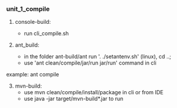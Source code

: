 ### unit_1_compile

1. console-build:
    - run cli_compile.sh

2. ant_build:
    - in the folder ant-build/ant run '. ./setantenv.sh' (linux), cd ..;
    - use 'ant clean/compile/jar/run jar/run' command in cli

example: ant compile

3. mvn-build:
    - use mvn clean/compile/install/package in cli or from IDE
    - use java -jar target/mvn-build*.jar to run